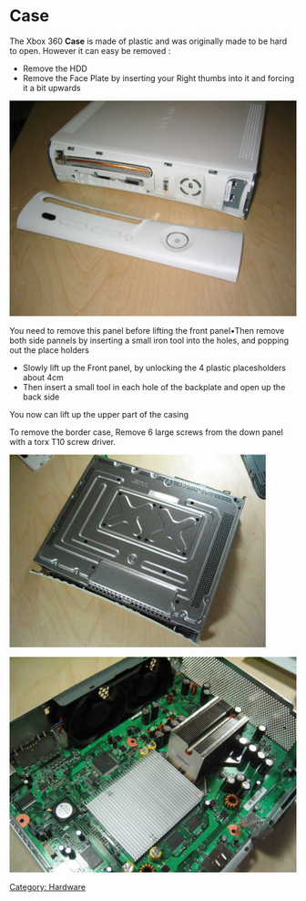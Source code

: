 # Case

The Xbox 360 **Case** is made of plastic and was originally made to be
hard to open. However it can easy be removed :

- Remove the HDD
- Remove the Face Plate by inserting your Right thumbs into it and
  forcing it a bit upwards

![Removed faceplate](images/Face_removedzz.jpg)

You need to remove this panel before lifting the front panel•Then remove
both side pannels by inserting a small iron tool into the holes, and
popping out the place holders

- Slowly lift up the Front panel, by unlocking the 4 plastic placesholders about 4cm
- Then insert a small tool in each hole of the backplate and open up the back side

You now can lift up the upper part of the casing

To remove the border case, Remove 6 large screws from the down panel
with a torx T10 screw driver.

![Downside of the metal casing](images/Underside3.jpg)

![Motherboard](images/Therm_removed.jpg)

[Category: Hardware](/Hardware)
